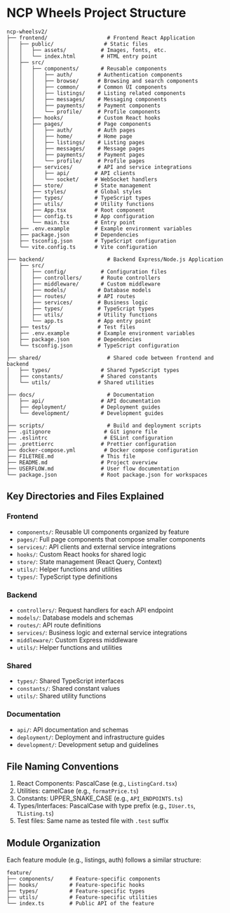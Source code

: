 # NCP Wheels Project Structure

```
ncp-wheelsv2/
├── frontend/                   # Frontend React Application
│   ├── public/                # Static files
│   │   ├── assets/           # Images, fonts, etc.
│   │   └── index.html        # HTML entry point
│   ├── src/
│   │   ├── components/       # Reusable components
│   │   │   ├── auth/        # Authentication components
│   │   │   ├── browse/      # Browsing and search components
│   │   │   ├── common/      # Common UI components
│   │   │   ├── listings/    # Listing related components
│   │   │   ├── messages/    # Messaging components
│   │   │   ├── payments/    # Payment components
│   │   │   └── profile/     # Profile components
│   │   ├── hooks/           # Custom React hooks
│   │   ├── pages/           # Page components
│   │   │   ├── auth/        # Auth pages
│   │   │   ├── home/        # Home page
│   │   │   ├── listings/    # Listing pages
│   │   │   ├── messages/    # Message pages
│   │   │   ├── payments/    # Payment pages
│   │   │   └── profile/     # Profile pages
│   │   ├── services/        # API and service integrations
│   │   │   ├── api/        # API clients
│   │   │   └── socket/     # WebSocket handlers
│   │   ├── store/          # State management
│   │   ├── styles/         # Global styles
│   │   ├── types/          # TypeScript types
│   │   ├── utils/          # Utility functions
│   │   ├── App.tsx         # Root component
│   │   ├── config.ts       # App configuration
│   │   └── main.tsx        # Entry point
│   ├── .env.example        # Example environment variables
│   ├── package.json        # Dependencies
│   ├── tsconfig.json       # TypeScript configuration
│   └── vite.config.ts      # Vite configuration
│
├── backend/                    # Backend Express/Node.js Application
│   ├── src/
│   │   ├── config/           # Configuration files
│   │   ├── controllers/      # Route controllers
│   │   ├── middleware/       # Custom middleware
│   │   ├── models/          # Database models
│   │   ├── routes/          # API routes
│   │   ├── services/        # Business logic
│   │   ├── types/           # TypeScript types
│   │   ├── utils/           # Utility functions
│   │   └── app.ts           # App entry point
│   ├── tests/               # Test files
│   ├── .env.example         # Example environment variables
│   ├── package.json         # Dependencies
│   └── tsconfig.json        # TypeScript configuration
│
├── shared/                     # Shared code between frontend and backend
│   ├── types/                # Shared TypeScript types
│   ├── constants/            # Shared constants
│   └── utils/               # Shared utilities
│
├── docs/                       # Documentation
│   ├── api/                  # API documentation
│   ├── deployment/           # Deployment guides
│   └── development/          # Development guides
│
├── scripts/                    # Build and deployment scripts
├── .gitignore                 # Git ignore file
├── .eslintrc                  # ESLint configuration
├── .prettierrc               # Prettier configuration
├── docker-compose.yml         # Docker compose configuration
├── FILETREE.md               # This file
├── README.md                 # Project overview
├── USERFLOW.md               # User flow documentation
└── package.json              # Root package.json for workspaces
```

## Key Directories and Files Explained

### Frontend

- `components/`: Reusable UI components organized by feature
- `pages/`: Full page components that compose smaller components
- `services/`: API clients and external service integrations
- `hooks/`: Custom React hooks for shared logic
- `store/`: State management (React Query, Context)
- `utils/`: Helper functions and utilities
- `types/`: TypeScript type definitions

### Backend

- `controllers/`: Request handlers for each API endpoint
- `models/`: Database models and schemas
- `routes/`: API route definitions
- `services/`: Business logic and external service integrations
- `middleware/`: Custom Express middleware
- `utils/`: Helper functions and utilities

### Shared

- `types/`: Shared TypeScript interfaces
- `constants/`: Shared constant values
- `utils/`: Shared utility functions

### Documentation

- `api/`: API documentation and schemas
- `deployment/`: Deployment and infrastructure guides
- `development/`: Development setup and guidelines

## File Naming Conventions

1. React Components: PascalCase (e.g., `ListingCard.tsx`)
2. Utilities: camelCase (e.g., `formatPrice.ts`)
3. Constants: UPPER_SNAKE_CASE (e.g., `API_ENDPOINTS.ts`)
4. Types/Interfaces: PascalCase with type prefix (e.g., `IUser.ts`, `TListing.ts`)
5. Test files: Same name as tested file with `.test` suffix

## Module Organization

Each feature module (e.g., listings, auth) follows a similar structure:
```
feature/
├── components/     # Feature-specific components
├── hooks/          # Feature-specific hooks
├── types/          # Feature-specific types
├── utils/          # Feature-specific utilities
└── index.ts        # Public API of the feature
```
